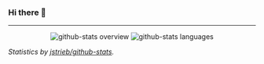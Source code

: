 ### Hi there 👋

---

<div align="center">

![github-stats overview](https://github.com/Phoenix1747/github-stats/blob/master/generated/overview.svg)
![github-stats languages](https://github.com/Phoenix1747/github-stats/blob/master/generated/languages.svg)

</div>

_Statistics by [jstrieb/github-stats](https://github.com/jstrieb/github-stats)._

<!--
⚡ Fun fact: This is a [Github secret](https://youtu.be/cvh0nX08nRw)!
-->

<!--
**Phoenix1747/Phoenix1747** is a ✨ _special_ ✨ repository because its `README.md` (this file) appears on your GitHub profile.

Here are some ideas to get you started:

- 🔭 I’m currently working on ...
- 🌱 I’m currently learning ...
- 👯 I’m looking to collaborate on ...
- 🤔 I’m looking for help with ...
- 💬 Ask me about ...
- 📫 How to reach me: ...
- 😄 Pronouns: ...
- ⚡ Fun fact: ...
-->
